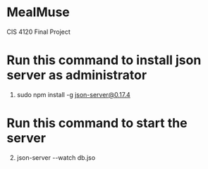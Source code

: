 # MealMuse
CIS 4120 Final Project

# Run this command to install json server as administrator
1. sudo  npm install -g json-server@0.17.4

# Run this command to start the server
2. json-server --watch db.jso